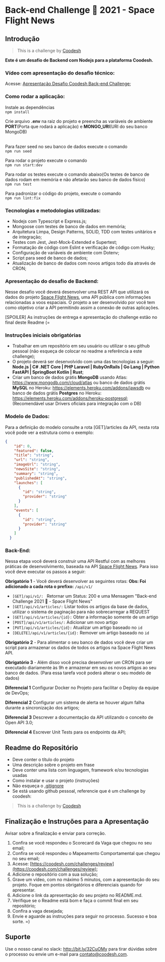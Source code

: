 # Back-end Challenge 🏅 2021 - Space Flight News

## Introdução
>  This is a challenge by [Coodesh](https://coodesh.com/)

**Este é um desafio de Backend com Nodejs para a plataforma Coodesh.**

### Vídeo com apresentação do desafio técnico:
Acesse: [Apresentação Desafio Coodesh Back-end Challenge](https://youtu.be/DRbWKogxCYc);

### Como rodar a aplicação:
Instale as dependências <br>
`npm install` <br>

Crie arquivo **.env** na raiz do projeto e preencha as variáveis de ambiente **PORT**(Porta que rodará a aplicação) e **MONGO_URI**(URI do seu banco MongoDB) <br><br>

Para fazer seed no seu banco de dados execute o comando <br>
`npm run seed`

Para rodar o projeto execute o comando <br>
`npm run start:dev`

Para rodar os testes execute o comando abaixo(Os testes de banco de dados rodam em memória e não afetarão seu banco de dados físico) <br>
`npm run test`

Para padronizar o código do projeto, execute o comando<br>
`npm run lint:fix`


### Tecnologias e metodologias utilizadas:

- Nodejs com Typescript e Express.js;
- Mongoose com testes de banco de dados em memória;
- Arquitetura Limpa, Design Patterns, SOLID, TDD com testes unitários e de integração;
- Testes com Jest, Jest-Mock-Extended e Supertest;
- Formatação de código com Eslint e verificação de código com Husky;
- Configuração de variáveis de ambiente com Dotenv;
- Script para seed de banco de dados;
- Atualização de banco de dados com novos artigos todo dia através de CRON;

### Apresentação do desafio de Backend:
Nesse desafio você deverá desenvolver uma REST API que utilizará os dados do projeto [Space Flight News](https://api.spaceflightnewsapi.net/v3/documentation), uma API pública com informações relacionadas a voos espaciais. O projeto a ser desenvolvido por você tem como objetivo criar a API permitindo assim a conexão de outras aplicações.

[SPOILER] As instruções de entrega e apresentação do challenge estão no final deste Readme (=

### Instruções iniciais obrigatórias

- Trabalhar em um repositório em seu usuário ou utilizar o seu github pessoal (não esqueça de colocar no readme a referência a este challenge);
- O projeto deverá ser desenvolvido com uma das tecnologias a seguir: **Node.js | C# .NET Core | PHP Laravel | RubyOnRails | Go Lang | Python FastAPI | SpringBoot Kotlin | Rust**;
- Criar um banco de dados grátis **MongoDB** usando Atlas: https://www.mongodb.com/cloud/atlas ou banco de dados grátis **MySQL** no Heroku: https://elements.heroku.com/addons/jawsdb ou banco de dados grátis **Postgres** no Heroku: https://elements.heroku.com/addons/heroku-postgresql; (Recomendável usar Drivers oficiais para integração com o DB)

### Modelo de Dados:

Para a definição do modelo consulte a rota [GET]/articles da API, nesta rota você pode ver a estrutura como o exemplo:

```json
{
    "id": 0,
    "featured": false,
    "title": "string",
    "url": "string",
    "imageUrl": "string",
    "newsSite": "string",
    "summary": "string",
    "publishedAt": "string",
    "launches": [
      {
        "id": "string",
        "provider": "string"
      }
    ],
    "events": [
      {
        "id": "string",
        "provider": "string"
      }
    ]
  }
```

### Back-End:

Nessa etapa você deverá construir uma API Restful com as melhores práticas de desenvolvimento, baseada na API [Space Flight News](https://api.spaceflightnewsapi.net/v3/documentation). Para isso você deve executar os passos a seguir:

**Obrigatório 1** - Você deverá desenvolver as seguintes rotas:
**Obs: Foi adicionado a cada rota o prefixo:** `/api/v1/`
- `[GET]/api/v1/: ` Retornar um Status: 200 e uma Mensagem "Back-end Challenge 2021 🏅 - Space Flight News"
- `[GET]/api/v1/articles/:`   Listar todos os artigos da base de dados, utilizar o sistema de paginação para não sobrecarregar a REQUEST
- `[GET]/api/v1/articles/{id}:` Obter a informação somente de um artigo
- `[POST]/api/v1/articles/:` Adicionar um novo artigo
- `[PUT]/api/v1/articles/{id}:` Atualizar um artigo baseado no `id`
- `[DELETE]/api/v1/articles/{id}:` Remover um artigo baseado no `id`

**Obrigatório 2** - Para alimentar o seu banco de dados você deve criar um script para armazenar os dados de todos os artigos na Space Flight News API.

**Obrigatório 3** - Além disso você precisa desenvolver um CRON para ser executado diariamente às 9h e armazenar em seu os novos artigos ao seu banco de dados. (Para essa tarefa você poderá alterar o seu modelo de dados)

**Diferencial 1** Configurar Docker no Projeto para facilitar o Deploy da equipe de DevOps;

**Diferencial 2** Configurar um sistema de alerta se houver algum falha durante a sincronização dos artigos;

**Diferencial 3** Descrever a documentação da API utilizando o conceito de Open API 3.0;

**Diferencial 4** Escrever Unit Tests para os endpoints da API;

## Readme do Repositório

- Deve conter o título do projeto
- Uma descrição sobre o projeto em frase
- Deve conter uma lista com linguagem, framework e/ou tecnologias usadas
- Como instalar e usar o projeto (instruções)
- Não esqueça o [.gitignore](https://www.toptal.com/developers/gitignore)
- Se está usando github pessoal, referencie que é um challenge by coodesh:

>  This is a challenge by [Coodesh](https://coodesh.com/)

## Finalização e Instruções para a Apresentação

Avisar sobre a finalização e enviar para correção.

1. Confira se você respondeu o Scorecard da Vaga que chegou no seu email;
2. Confira se você respondeu o Mapeamento Comportamental que chegou no seu email;
3. Acesse: [https://coodesh.com/challenges/review](https://coodesh.com/challenges/review);
4. Adicione o repositório com a sua solução;
5. Grave um vídeo, com no máximo 5 minutos, com a apresentação do seu projeto. Foque em pontos obrigatórios e diferenciais quando for apresentar.
6. Adicione o link da apresentação do seu projeto no README.md.
7. Verifique se o Readme está bom e faça o commit final em seu repositório;
8. Confira a vaga desejada;
9. Envie e aguarde as instruções para seguir no processo. Sucesso e boa sorte. =)

## Suporte

Use o nosso canal no slack: http://bit.ly/32CuOMy para tirar dúvidas sobre o processo ou envie um e-mail para contato@coodesh.com.
